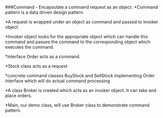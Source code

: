 ###Command - Encapsulate a command request as an object.
*Command pattern is a data driven design pattern

*A request is wrapped under an object as command and passed to invoker object.

*Invoker object looks for the appropriate object which can handle this command and passes the command to the corresponding object which executes the command.

*interface Order acts as a command.

*Stock class acts as a request

*concrete command classes BuyStock and SellStock implementing Order interface which will do actual command processing

*A class Broker is created which acts as an invoker object. It can take and place orders.

*Main, our demo class, will use Broker class to demonstrate command pattern.
